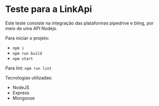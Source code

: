 # Teste para a LinkApi

Este teste consiste na integração das plataformas pipedrive e bling, por meio de uma API Nodejs.

Para iniciar o projeto:
- ```npm i```
- ```npm run build```
- ```npm start```


Para lint: ```npm run lint```


Tecnologias utilizadas:
- NodeJS
- Express
- Mongoose